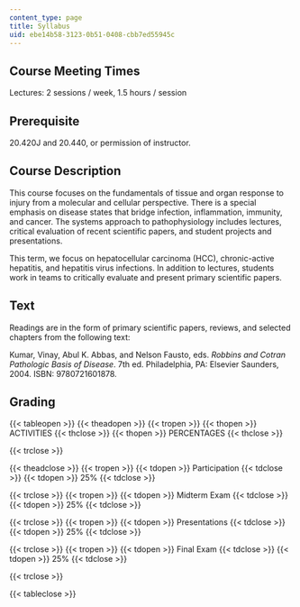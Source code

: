 ```yaml
---
content_type: page
title: Syllabus
uid: ebe14b58-3123-0b51-0408-cbb7ed55945c
---
```


Course Meeting Times
--------------------

Lectures: 2 sessions / week, 1.5 hours / session

Prerequisite
------------

20.420J and 20.440, or permission of instructor.

Course Description
------------------

This course focuses on the fundamentals of tissue and organ response to injury from a molecular and cellular perspective. There is a special emphasis on disease states that bridge infection, inflammation, immunity, and cancer. The systems approach to pathophysiology includes lectures, critical evaluation of recent scientific papers, and student projects and presentations.

This term, we focus on hepatocellular carcinoma (HCC), chronic-active hepatitis, and hepatitis virus infections. In addition to lectures, students work in teams to critically evaluate and present primary scientific papers.

Text
----

Readings are in the form of primary scientific papers, reviews, and selected chapters from the following text:

Kumar, Vinay, Abul K. Abbas, and Nelson Fausto, eds. _Robbins and Cotran Pathologic Basis of Disease_. 7th ed. Philadelphia, PA: Elsevier Saunders, 2004. ISBN: 9780721601878.

Grading
-------

{{< tableopen >}}
{{< theadopen >}}
{{< tropen >}}
{{< thopen >}}
ACTIVITIES
{{< thclose >}}
{{< thopen >}}
PERCENTAGES
{{< thclose >}}

{{< trclose >}}

{{< theadclose >}}
{{< tropen >}}
{{< tdopen >}}
Participation
{{< tdclose >}}
{{< tdopen >}}
25%
{{< tdclose >}}

{{< trclose >}}
{{< tropen >}}
{{< tdopen >}}
Midterm Exam
{{< tdclose >}}
{{< tdopen >}}
25%
{{< tdclose >}}

{{< trclose >}}
{{< tropen >}}
{{< tdopen >}}
Presentations
{{< tdclose >}}
{{< tdopen >}}
25%
{{< tdclose >}}

{{< trclose >}}
{{< tropen >}}
{{< tdopen >}}
Final Exam
{{< tdclose >}}
{{< tdopen >}}
25%
{{< tdclose >}}

{{< trclose >}}

{{< tableclose >}}